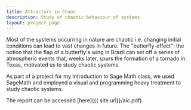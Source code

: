 ```yaml
---
title: Attractors in Chaos
description: Study of chaotic behaviour of systems
layout: project_page
---
```

Most of the systems occurring in nature are chaotic i.e. changing initial conditions can lead to
vast changes in future. The "butterfly-effect": the notion that the flap of a butterfly's wing in Brazil can set off a series of atmospheric events that, weeks later, spurs the formation of a tornado in Texas, motivated us to study chaotic systems. 

As part of a project for my Introduction to Sage Math class, we used SageMath and employed a visual and programming heavy treatment to study chaotic systems. 

The report can be accessed [here]({{ site.url}}/aic.pdf).